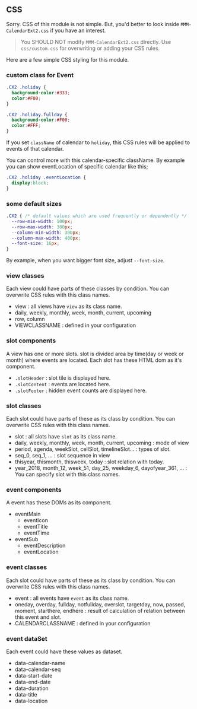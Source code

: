 ## CSS
Sorry. CSS of this module is not simple. But, you'd better to look inside `MMM-CalendarExt2.css` if you have an interest.
> You SHOULD NOT modify `MMM-CalendarExt2.css` directly. Use `css/custom.css` for overwriting or adding your CSS rules.

Here are a few simple CSS styling for this module.

### custom class for Event
```css
.CX2 .holiday {
  background-color:#333;
  color:#F00;
}

.CX2 .holiday.fullday {
  background-color:#F00;
  color:#FFF;
}
```
If you set `className` of calendar to `holiday`, this CSS rules will be applied to events of that calendar.

You can control more with this calendar-specific className. By example you can show eventLocation of specific calendar like this;
```css
.CX2 .holiday .eventLocation {
  display:block;
}
```

### some default sizes
```css
.CX2 { /* default values which are used frequently or dependently */
  --row-min-width: 100px;
  --row-max-width: 300px;
  --column-min-width: 300px;
  --column-max-width: 400px;
  --font-size: 16px;
}
```
By example, when you want bigger font size, adjust `--font-size`.



### view classes
Each view could have parts of these classes by condition. You can overwrite CSS rules with this class names.
- view : all views have `view` as its class name.
- daily, weekly, monthly, week, month, current, upcoming
- row, column
- VIEWCLASSNAME : defined in your configuration

### slot components
A view has one or more slots. slot is divided area by time(day or week or month) where events are located. Each slot has these HTML dom as it's component.
- `.slotHeader` : slot tile is displayed here.
- `.slotContent` : events are located here.
- `.slotFooter` : hidden event counts are displayed here.

### slot classes
Each slot could have parts of these as its class by condition. You can overwrite CSS rules with this class names.
- slot : all slots have `slot` as its class name.
- daily, weekly, monthly, week, month, current, upcoming : mode of view
- period, agenda, weekSlot, cellSlot, timelineSlot... : types of slot.
- seq_0, seq_1, ... : slot sequence in view
- thisyear, thismonth, thisweek, today : slot relation with today.
- year_2018, month_12, week_51, day_25, weekday_6, dayofyear_361, ... : You can specify slot with this class names.

### event components
A event has these DOMs as its component.
- eventMain
  - eventIcon
  - eventTitle
  - eventTime
- eventSub
  - eventDescription
  - eventLocation

### event classes
Each slot could have parts of these as its class by condition. You can overwrite CSS rules with this class names.
- event : all events have `event` as its class name.
- oneday, overday, fullday, notfullday, overslot, targetday, now, passed, moment, starthere, endhere : result of calculation of relation between this event and slot.
- CALENDARCLASSNAME : defined in your configuration


### event dataSet
Each event could have these values as dataset.
- data-calendar-name
- data-calendar-seq
- data-start-date
- data-end-date
- data-duration
- data-title
- data-location
